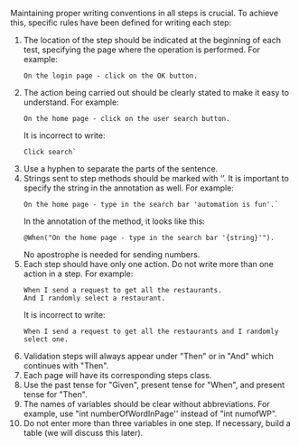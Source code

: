 Maintaining proper writing conventions in all steps is crucial. To achieve this, specific rules have been defined for writing each step:
1. The location of the step should be indicated at the beginning of each test, specifying the page where the operation is performed. 
For example:
    ```Cucumber
    On the login page - click on the OK button.
    ```
2. The action being carried out should be clearly stated to make it easy to understand. 
    For example:
    ```Cucumber
    On the home page - click on the user search button.
    ```
    It is incorrect to write: 
    ```Cucumber
    Click search`
    ```
3. Use a hyphen to separate the parts of the sentence.
4. Strings sent to step methods should be marked with ‘’. It is important to specify the string in the annotation as well. 
    For example: 
    ```Cucumber
    On the home page - type in the search bar 'automation is fun'.`
    ```
    In the annotation of the method, it looks like this:
    ```Cucumber
    @When("On the home page - type in the search bar '{string}'").
    ```
    No apostrophe is needed for sending numbers.
5. Each step should have only one action. Do not write more than one action in a step.
    For example: 
    ```Cucumber
    When I send a request to get all the restaurants. 
    And I randomly select a restaurant.
    ```
    It is incorrect to write:
    ```Cucumber
    When I send a request to get all the restaurants and I randomly select one.
    ```
6. Validation steps will always appear under "Then" or in "And" which continues with "Then".
7. Each page will have its corresponding steps class.
8. Use the past tense for "Given", present tense for "When", and present tense for "Then".
9. The names of variables should be clear without abbreviations. For example, use "int numberOfWordInPage'' instead of "int numofWP".
10. Do not enter more than three variables in one step. If necessary, build a table (we will discuss this later).